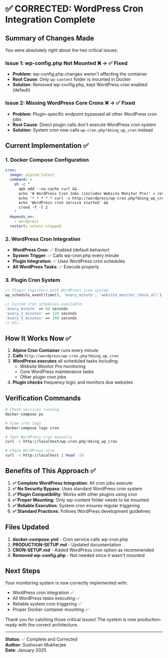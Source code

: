 # ✅ CORRECTED: WordPress Cron Integration Complete

## Summary of Changes Made

You were absolutely right about the two critical issues:

### Issue 1: wp-config.php Not Mounted ❌ → ✅ Fixed
- **Problem**: wp-config.php changes weren't affecting the container
- **Root Cause**: Only `wp-content` folder is mounted in Docker
- **Solution**: Removed wp-config.php, kept WordPress cron enabled (default)

### Issue 2: Missing WordPress Core Crons ❌ → ✅ Fixed  
- **Problem**: Plugin-specific endpoint bypassed all other WordPress cron jobs
- **Root Cause**: Direct plugin calls don't execute WordPress cron system
- **Solution**: System cron now calls `wp-cron.php?doing_wp_cron` instead

## Current Implementation ✅

### 1. Docker Compose Configuration
```yaml
cron:
  image: alpine:latest
  command: >
    sh -c "
      apk add --no-cache curl &&
      echo '# WordPress Cron Jobs (includes Website Monitor Pro)' > /etc/crontabs/root &&
      echo '* * * * * curl -s http://wordpress/wp-cron.php?doing_wp_cron >/dev/null 2>&1' >> /etc/crontabs/root &&
      echo 'WordPress cron service started' &&
      crond -f -l 2
    "
  depends_on:
    - wordpress
  restart: unless-stopped
```

### 2. WordPress Cron Integration
- **WordPress Cron**: ✅ Enabled (default behavior)
- **System Trigger**: ✅ Calls wp-cron.php every minute  
- **Plugin Integration**: ✅ Uses WordPress cron schedules
- **All WordPress Tasks**: ✅ Execute properly

### 3. Plugin Cron System
```php
// Plugin registers with WordPress cron system
wp_schedule_event(time(), 'every_minute', 'website_monitor_check_all');

// Custom cron schedules available:
'every_minute' => 60 seconds
'every_2_minutes' => 120 seconds  
'every_5_minutes' => 300 seconds
// etc.
```

## How It Works Now ✅

1. **Alpine Cron Container** runs every minute
2. **Calls** `http://wordpress/wp-cron.php?doing_wp_cron`
3. **WordPress executes** all scheduled tasks including:
   - Website Monitor Pro monitoring
   - Core WordPress maintenance tasks  
   - Other plugin cron jobs
4. **Plugin checks** frequency logic and monitors due websites

## Verification Commands

```bash
# Check services running
docker-compose ps

# View cron logs
docker-compose logs cron

# Test WordPress cron manually
curl -s http://localhost/wp-cron.php?doing_wp_cron

# Check WordPress site
curl -s http://localhost | head -10
```

## Benefits of This Approach ✅

1. **✅ Complete WordPress Integration**: All cron jobs execute
2. **✅ No Security Bypass**: Uses standard WordPress cron system  
3. **✅ Plugin Compatibility**: Works with other plugins using cron
4. **✅ Proper Mounting**: Only wp-content folder needs to be mounted
5. **✅ Reliable Execution**: System cron ensures regular triggering
6. **✅ Standard Practices**: Follows WordPress development guidelines

## Files Updated

1. **docker-compose.yml** - Cron service calls wp-cron.php
2. **PRODUCTION-SETUP.md** - Updated documentation
3. **CRON-SETUP.md** - Added WordPress cron option as recommended
4. **Removed wp-config.php** - Not needed since it wasn't mounted

## Next Steps

Your monitoring system is now correctly implemented with:
- WordPress cron integration ✅
- All WordPress tasks executing ✅  
- Reliable system cron triggering ✅
- Proper Docker container mounting ✅

Thank you for catching those critical issues! The system is now production-ready with the correct architecture.

---
**Status**: ✅ Complete and Corrected  
**Author**: Sushovan Mukherjee  
**Date**: January 2025
